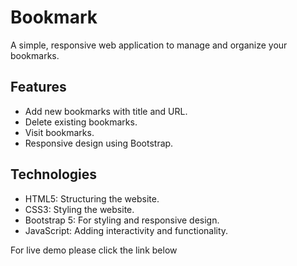 # Bookmark
A simple, responsive web application to manage and organize your bookmarks.

## Features
- Add new bookmarks with title and URL.
- Delete existing bookmarks.
- Visit bookmarks.
- Responsive design using Bootstrap.

## Technologies
- HTML5: Structuring the website.
- CSS3: Styling the website.
- Bootstrap 5: For styling and responsive design.
- JavaScript: Adding interactivity and functionality.

For live demo please click the link below
